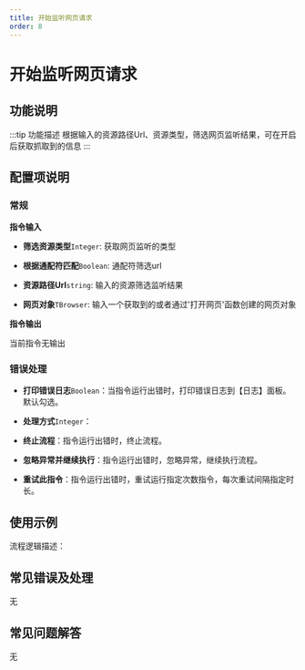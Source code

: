 ```yaml
---
title: 开始监听网页请求
order: 8
---
```


# 开始监听网页请求

## 功能说明

:::tip 功能描述
根据输入的资源路径Url、资源类型，筛选网页监听结果，可在开启后获取抓取到的信息
:::

## 配置项说明

### 常规

**指令输入**

- **筛选资源类型**`Integer`: 获取网页监听的类型

- **根据通配符匹配**`Boolean`: 通配符筛选url

- **资源路径Url**`string`: 输入的资源筛选监听结果

- **网页对象**`TBrowser`: 输入一个获取到的或者通过'打开网页'函数创建的网页对象


**指令输出**

当前指令无输出

### 错误处理

- **打印错误日志**`Boolean`：当指令运行出错时，打印错误日志到【日志】面板。默认勾选。

- **处理方式**`Integer`：

 - **终止流程**：指令运行出错时，终止流程。

 - **忽略异常并继续执行**：指令运行出错时，忽略异常，继续执行流程。

 - **重试此指令**：指令运行出错时，重试运行指定次数指令，每次重试间隔指定时长。

## 使用示例

流程逻辑描述：

## 常见错误及处理

无

## 常见问题解答

无


